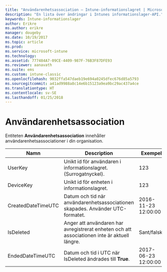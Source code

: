 ```yaml
---
title: "Användarenhetsassociation – Intune-informationslagret | Microsoft Docs"
description: "En lista över ändringar i Intunes informationslager-API."
keywords: Intune-informationslager
author: Erikre
ms.author: erikre
manager: dougeby
ms.date: 10/19/2017
ms.topic: article
ms.prod: 
ms.service: microsoft-intune
ms.technology: 
ms.assetid: 777484A7-09CE-4409-987F-76B3F87DFE93
ms.reviewer: aanavath
ms.suite: ems
ms.custom: intune-classic
ms.openlocfilehash: 9032ffa547daeb19e694a0245dfec676d85a5793
ms.sourcegitcommit: a41ad9988a8c14e6b15123a9ea9bc29ac437a4ce
ms.translationtype: HT
ms.contentlocale: sv-SE
ms.lasthandoff: 01/25/2018
---
```

# <a name="user-device-association"></a>Användarenhetsassociation

Entiteten **Användarenhetsassociation** innehåller användarenhetsassociationer i din organisation.

| Namn               | Description                                                                                      | Exempel                |
|--------------------|--------------------------------------------------------------------------------------------------|------------------------|
| UserKey            | Unikt id för användaren i informationslagret. (Surrogatnyckel).                              | 123                    |
| DeviceKey          | Unikt id för enheten i informationslagret.                                            | 123                    |
| CreatedDateTimeUTC | Datum och tid när användarenhetsassociationen skapades. Använder UTC-formatet.                                | 2016-11-23 12:00:00 |
| IsDeleted          | Anger att användaren har avregistrerat enheten och att associationen inte är aktuell längre. | Sant/falskt             |
| EndedDateTimeUTC   | Datum och tid i UTC när IsDeleted ändrades till **True**.                                              | 2017-06-23 12:00:00 |
